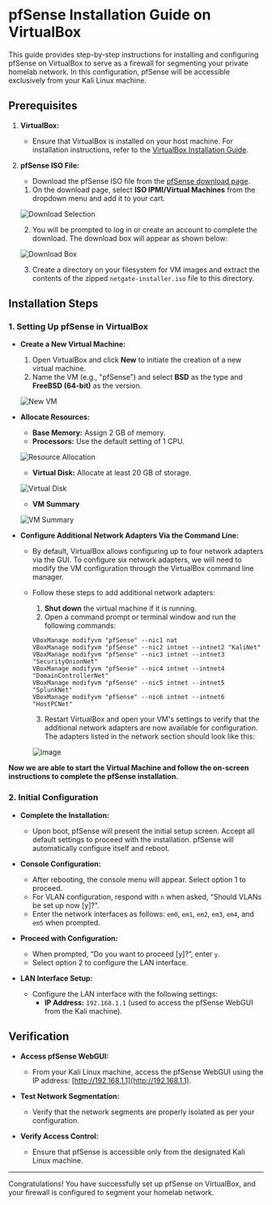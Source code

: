 # pfSense Installation Guide on VirtualBox

This guide provides step-by-step instructions for installing and configuring pfSense on VirtualBox to serve as a firewall for segmenting your private homelab network. In this configuration, pfSense will be accessible exclusively from your Kali Linux machine.

## Prerequisites

1. **VirtualBox:**
   - Ensure that VirtualBox is installed on your host machine. For installation instructions, refer to the [VirtualBox Installation Guide](https://github.com/cody-reese/SOC-homelab-write-up/blob/main/VirtualBox/installation.md).

2. **pfSense ISO File:**
   - Download the pfSense ISO file from the [pfSense download page](https://www.pfsense.org/download/).

   1. On the download page, select **ISO IPMI/Virtual Machines** from the dropdown menu and add it to your cart.
   
   ![Download Selection](https://github.com/user-attachments/assets/3c4554d8-cfef-4402-ba4f-ace37a4e0826)

   2. You will be prompted to log in or create an account to complete the download. The download box will appear as shown below:
   
   ![Download Box](https://github.com/user-attachments/assets/571bb4c2-0eb6-4d28-83c7-aa337aaa85ed)

   3. Create a directory on your filesystem for VM images and extract the contents of the zipped `netgate-installer.iso` file to this directory.

## Installation Steps

### 1. Setting Up pfSense in VirtualBox

- **Create a New Virtual Machine:**
  1. Open VirtualBox and click **New** to initiate the creation of a new virtual machine.
  2. Name the VM (e.g., "pfSense") and select **BSD** as the type and **FreeBSD (64-bit)** as the version.

   ![New VM](https://github.com/user-attachments/assets/171252b9-fc8c-41dd-8fce-bedbfb0ab19c)

- **Allocate Resources:**
  - **Base Memory:** Assign 2 GB of memory.
  - **Processors:** Use the default setting of 1 CPU.

  ![Resource Allocation](https://github.com/user-attachments/assets/07a9ccd8-5883-48a9-ac0b-716c0230b53e)

  - **Virtual Disk:** Allocate at least 20 GB of storage.

   ![Virtual Disk](https://github.com/user-attachments/assets/85d80936-e2ba-4ac6-8078-0f42f00091da)

  - **VM Summary**

   ![VM Summary](https://github.com/user-attachments/assets/56dfff1e-bb01-48d3-808e-a74d666f7500)


- **Configure Additional Network Adapters Via the Command Line:**
  - By default, VirtualBox allows configuring up to four network adapters via the GUI. To configure six network adapters, we will need to modify the VM configuration through the VirtualBox command line manager.
  - Follow these steps to add additional network adapters:
    1. **Shut down** the virtual machine if it is running.
    2. Open a command prompt or terminal window and run the following commands:


    ```shell
    VBoxManage modifyvm "pfSense" --nic1 nat
    VBoxManage modifyvm "pfSense" --nic2 intnet --intnet2 "KaliNet"
    VBoxManage modifyvm "pfSense" --nic3 intnet --intnet3 "SecurityOnionNet"
    VBoxManage modifyvm "pfSense" --nic4 intnet --intnet4 "DomainControllerNet"
    VBoxManage modifyvm "pfSense" --nic5 intnet --intnet5 "SplunkNet"
    VBoxManage modifyvm "pfSense" --nic6 intnet --intnet6 "HostPCNet"
    ```
    3. Restart VirtualBox and open your VM's settings to verify that the additional network adapters are now available for configuration. The adapters listed in the network section should look like this:
       
    ![image](https://github.com/user-attachments/assets/5ead69b6-def1-432b-90b4-6e4a8718488f)

**Now we are able to start the Virtual Machine and follow the on-screen instructions to complete the pfSense installation.**

### 2. Initial Configuration

- **Complete the Installation:**
  - Upon boot, pfSense will present the initial setup screen. Accept all default settings to proceed with the installation. pfSense will automatically configure itself and reboot.

- **Console Configuration:**
  - After rebooting, the console menu will appear. Select option 1 to proceed.
  - For VLAN configuration, respond with `n` when asked, “Should VLANs be set up now [y]?”.
  - Enter the network interfaces as follows: `em0`, `em1`, `em2`, `em3`, `em4`, and `em5` when prompted.

- **Proceed with Configuration:**
  - When prompted, “Do you want to proceed [y]?”, enter `y`.
  - Select option 2 to configure the LAN interface.

- **LAN Interface Setup:**
  - Configure the LAN interface with the following settings:
    - **IP Address:** `192.168.1.1` (used to access the pfSense WebGUI from the Kali machine).

## Verification

- **Access pfSense WebGUI:**
  - From your Kali Linux machine, access the pfSense WebGUI using the IP address: [http://192.168.1.1](http://192.168.1.1).

- **Test Network Segmentation:**
  - Verify that the network segments are properly isolated as per your configuration.

- **Verify Access Control:**
  - Ensure that pfSense is accessible only from the designated Kali Linux machine.

---

Congratulations! You have successfully set up pfSense on VirtualBox, and your firewall is configured to segment your homelab network.


